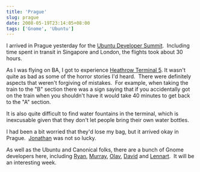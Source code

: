```yaml
---
title: 'Prague'
slug: prague
date: 2008-05-19T23:14:05+08:00
tags: ['Gnome', 'Ubuntu']
---
```


I arrived in Prague yesterday for the [Ubuntu Developer
Summit](https://wiki.ubuntu.com/UDS-Intrepid).  Including time spent in
transit in Singapore and London, the flights took about 30 hours.

As I was flying on BA, I got to experience [Heathrow Terminal
5](http://en.wikipedia.org/wiki/Heathrow_Terminal_5_building). It
wasn\'t quite as bad as some of the horror stories I\'d heard.  There
were definitely aspects that weren\'t forgiving of mistakes.  For
example, when taking the train to the \"B\" section there was a sign
saying that if you accidentally got on the train when you shouldn\'t
have it would take 40 minutes to get back to the \"A\" section.

It is also quite difficult to find water fountains in the terminal,
which is inexcusable given that they don\'t let people bring their own
water bottles.

I had been a bit worried that they\'d lose my bag, but it arrived okay
in Prague.  [Jonathan](http://mumak.net/) was not so lucky.

As well as the Ubuntu and Canonical folks, there are a bunch of Gnome
developers here, including [Ryan](http://blogs.gnome.org/desrt),
[Murray](http://www.murrayc.com/blog),
[Olav](http://blogs.gnome.org/ovitters), [David](http://blog.fubar.dk/)
and [Lennart](http://0pointer.de/blog).  It will be an interesting week.
